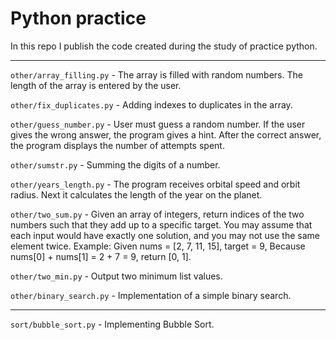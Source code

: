 # Python practice
In this repo I publish the code created during the study of practice python.

---
`other/array_filling.py` - The array is filled with random numbers. The length of the array is entered by the user.

`other/fix_duplicates.py` - Adding indexes to duplicates in the array.

`other/guess_number.py` - User must guess a random number. If the user gives the wrong answer, the program gives a hint. After the correct answer, the program displays the number of attempts spent.

`other/sumstr.py` - Summing the digits of a number.

`other/years_length.py` - The program receives orbital speed and orbit radius. Next it calculates the length of the year on the planet.

`other/two_sum.py` - Given an array of integers, return indices of the two numbers such that they add up to a specific target.
You may assume that each input would have exactly one solution, and you may not use the same element twice.
Example: Given nums = [2, 7, 11, 15], target = 9, Because nums[0] + nums[1] = 2 + 7 = 9, return [0, 1].

`other/two_min.py` - Output two minimum list values.

`other/binary_search.py` - Implementation of a simple binary search.

---
`sort/bubble_sort.py` - Implementing Bubble Sort.

